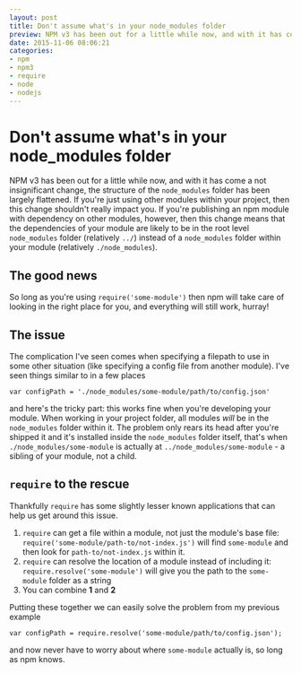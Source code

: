 ```yaml
---
layout: post
title: Don't assume what's in your node_modules folder
preview: NPM v3 has been out for a little while now, and with it has come a not insignificant change, the structure of the node_modules folder has been largely flattened. If you're just using other modules within your project, then this change shouldn't really impact you. If you're publishing an npm module with dependency on other modules, however, then this change means that the dependencies of your module are likely to be in the root level.
date: 2015-11-06 08:06:21
categories:
- npm
- npm3
- require
- node
- nodejs
---
```


# Don't assume what's in your node_modules folder

NPM v3 has been out for a little while now, and with it has come a not insignificant change, the structure of the `node_modules` folder has been largely flattened. If you're just using other modules within your project, then this change shouldn't really impact you. If you're publishing an npm module with dependency on other modules, however, then this change means that the dependencies of your module are likely to be in the root level `node_modules` folder (relatively `../`) instead of a `node_modules` folder within your module (relatively `./node_modules`).

## The good news

So long as you're using `require('some-module')` then npm will take care of looking in the right place for you, and everything will still work, hurray!

## The issue

The complication I've seen comes when specifying a filepath to use in some other situation (like specifying a config file from another module). I've seen things similar to in a few places

```
var configPath = './node_modules/some-module/path/to/config.json'
```

and here's the tricky part: this works fine when you're developing your module. When working in your project folder, all modules *will* be in the `node_modules` folder within it. The problem only rears its head after you're shipped it and it's installed inside the `node_modules` folder itself, that's when `./node_modules/some-module` is actually at `../node_modules/some-module` - a sibling of your module, not a child.

## `require` to the rescue

Thankfully `require` has some slightly lesser known applications that can help us get around this issue.

1. `require` can get a file within a module, not just the module's base file: `require('some-module/path-to/not-index.js')` will find `some-module` and then look for `path-to/not-index.js` within it.
2. `require` can resolve the location of a module instead of including it: `require.resolve('some-module')` will give you the path to the `some-module` folder as a string
3. You can combine **1** and **2**

Putting these together we can easily solve the problem from my previous example

```
var configPath = require.resolve('some-module/path/to/config.json');
```

and now never have to worry about where `some-module` actually is, so long as npm knows.
